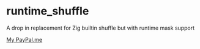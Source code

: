 # runtime_shuffle

A drop in replacement for Zig builtin shuffle but with runtime mask support

[My PayPal.me](https://paypal.me/esnosy?country.x=EG&locale.x=en_US)
